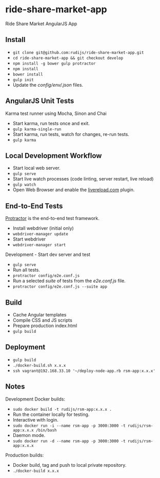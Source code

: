 # ride-share-market-app

Ride Share Market AngularJS App

## Install

- `git clone git@github.com:rudijs/ride-share-market-app.git`
- `cd ride-share-market-app && git checkout develop`
- `npm install -g bower gulp protractor`
- `npm install`
- `bower install`
- `gulp init`
- Update the *config/env/.json* files.

## AngularJS Unit Tests

Karma test runner using Mocha, Sinon and Chai

- Start karma, run tests once and exit.
- `gulp karma-single-run`
- Start karma, run tests, watch for changes, re-run tests.
- `gulp karma`

## Local Development Workflow

- Start local web server.
- `gulp serve`
- Start live watch processes (code linting, server restart, live reload)
- `gulp watch`
- Open Web Browser and enable the [livereload.com](http://feedback.livereload.com/knowledgebase/articles/86242-how-do-i-install-and-use-the-browser-extensions-) plugin.

## End-to-End Tests

[Protractor](http://angular.github.io/protractor/#/) is the end-to-end test framework.

- Install webdriver (initial only)
- `webdriver-manager update`
- Start webdriver
- `webdriver-manager start`

Development - Start dev server and test

- `gulp serve`
- Run all tests.
- `protractor config/e2e.conf.js`
- Run a selected *suite* of tests from the *e2e.conf.js* file.
- `protractor config/e2e.conf.js --suite app`

## Build

- Cache Angular templates
- Compile CSS and JS scripts
- Prepare production index.html
- `gulp build`

## Deployment

- `gulp build`
- `./docker-build.sh x.x.x`
- `ssh vagrant@192.168.33.10 '~/deploy-node-app.rb rsm-app:x.x.x'`

## Notes

Development Docker builds:

- `sudo docker build -t rudijs/rsm-app:x.x.x .`
- Run the container locally for testing.
- Interactive with login.
- `sudo docker run -i --name rsm-app -p 3000:3000 -t rudijs/rsm-app:x.x.x /bin/bash`
- Daemon mode.
- `sudo docker run -d --name rsm-app -p 3000:3000 -t rudijs/rsm-app:x.x.x`

Production builds:

- Docker build, tag and push to local private repository.
- `./docker-build x.x.x`
